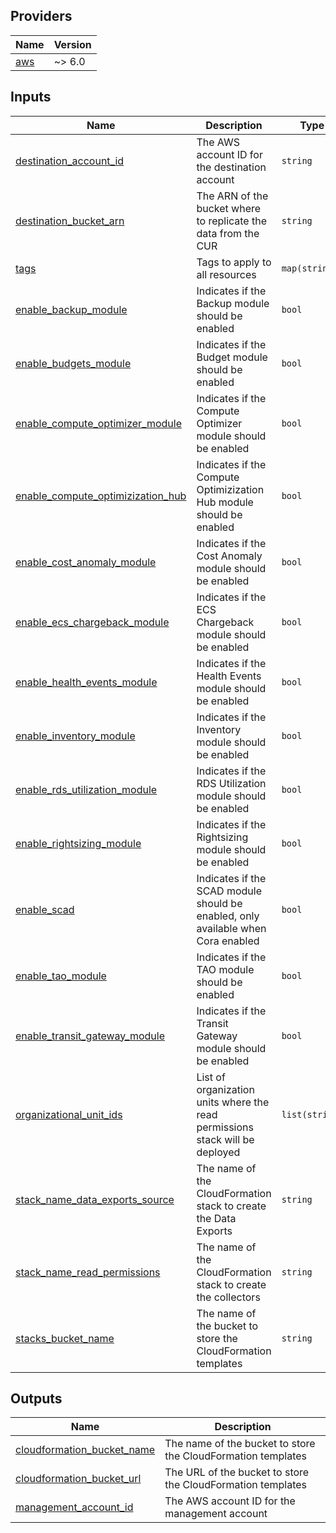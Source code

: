 <!-- BEGIN_TF_DOCS -->
## Providers

| Name | Version |
|------|---------|
| <a name="provider_aws"></a> [aws](#provider\_aws) | ~> 6.0 |

## Inputs

| Name | Description | Type | Default | Required |
|------|-------------|------|---------|:--------:|
| <a name="input_destination_account_id"></a> [destination\_account\_id](#input\_destination\_account\_id) | The AWS account ID for the destination account | `string` | n/a | yes |
| <a name="input_destination_bucket_arn"></a> [destination\_bucket\_arn](#input\_destination\_bucket\_arn) | The ARN of the bucket where to replicate the data from the CUR | `string` | n/a | yes |
| <a name="input_tags"></a> [tags](#input\_tags) | Tags to apply to all resources | `map(string)` | n/a | yes |
| <a name="input_enable_backup_module"></a> [enable\_backup\_module](#input\_enable\_backup\_module) | Indicates if the Backup module should be enabled | `bool` | `true` | no |
| <a name="input_enable_budgets_module"></a> [enable\_budgets\_module](#input\_enable\_budgets\_module) | Indicates if the Budget module should be enabled | `bool` | `true` | no |
| <a name="input_enable_compute_optimizer_module"></a> [enable\_compute\_optimizer\_module](#input\_enable\_compute\_optimizer\_module) | Indicates if the Compute Optimizer module should be enabled | `bool` | `true` | no |
| <a name="input_enable_compute_optimizization_hub"></a> [enable\_compute\_optimizization\_hub](#input\_enable\_compute\_optimizization\_hub) | Indicates if the Compute Optimizization Hub module should be enabled | `bool` | `false` | no |
| <a name="input_enable_cost_anomaly_module"></a> [enable\_cost\_anomaly\_module](#input\_enable\_cost\_anomaly\_module) | Indicates if the Cost Anomaly module should be enabled | `bool` | `true` | no |
| <a name="input_enable_ecs_chargeback_module"></a> [enable\_ecs\_chargeback\_module](#input\_enable\_ecs\_chargeback\_module) | Indicates if the ECS Chargeback module should be enabled | `bool` | `false` | no |
| <a name="input_enable_health_events_module"></a> [enable\_health\_events\_module](#input\_enable\_health\_events\_module) | Indicates if the Health Events module should be enabled | `bool` | `true` | no |
| <a name="input_enable_inventory_module"></a> [enable\_inventory\_module](#input\_enable\_inventory\_module) | Indicates if the Inventory module should be enabled | `bool` | `true` | no |
| <a name="input_enable_rds_utilization_module"></a> [enable\_rds\_utilization\_module](#input\_enable\_rds\_utilization\_module) | Indicates if the RDS Utilization module should be enabled | `bool` | `true` | no |
| <a name="input_enable_rightsizing_module"></a> [enable\_rightsizing\_module](#input\_enable\_rightsizing\_module) | Indicates if the Rightsizing module should be enabled | `bool` | `true` | no |
| <a name="input_enable_scad"></a> [enable\_scad](#input\_enable\_scad) | Indicates if the SCAD module should be enabled, only available when Cora enabled | `bool` | `false` | no |
| <a name="input_enable_tao_module"></a> [enable\_tao\_module](#input\_enable\_tao\_module) | Indicates if the TAO module should be enabled | `bool` | `true` | no |
| <a name="input_enable_transit_gateway_module"></a> [enable\_transit\_gateway\_module](#input\_enable\_transit\_gateway\_module) | Indicates if the Transit Gateway module should be enabled | `bool` | `true` | no |
| <a name="input_organizational_unit_ids"></a> [organizational\_unit\_ids](#input\_organizational\_unit\_ids) | List of organization units where the read permissions stack will be deployed | `list(string)` | `[]` | no |
| <a name="input_stack_name_data_exports_source"></a> [stack\_name\_data\_exports\_source](#input\_stack\_name\_data\_exports\_source) | The name of the CloudFormation stack to create the Data Exports | `string` | `"CidDataExportsSourceStack"` | no |
| <a name="input_stack_name_read_permissions"></a> [stack\_name\_read\_permissions](#input\_stack\_name\_read\_permissions) | The name of the CloudFormation stack to create the collectors | `string` | `"CidDataCollectionReadPermissionsStack"` | no |
| <a name="input_stacks_bucket_name"></a> [stacks\_bucket\_name](#input\_stacks\_bucket\_name) | The name of the bucket to store the CloudFormation templates | `string` | `"cid-cloudformation-templates"` | no |

## Outputs

| Name | Description |
|------|-------------|
| <a name="output_cloudformation_bucket_name"></a> [cloudformation\_bucket\_name](#output\_cloudformation\_bucket\_name) | The name of the bucket to store the CloudFormation templates |
| <a name="output_cloudformation_bucket_url"></a> [cloudformation\_bucket\_url](#output\_cloudformation\_bucket\_url) | The URL of the bucket to store the CloudFormation templates |
| <a name="output_management_account_id"></a> [management\_account\_id](#output\_management\_account\_id) | The AWS account ID for the management account |
<!-- END_TF_DOCS -->